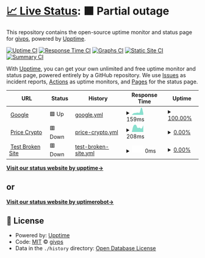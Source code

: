 # [📈 Live Status](https://status.givpn.my.id): <!--live status--> **🟧 Partial outage**

This repository contains the open-source uptime monitor and status page for [givps](https://status.givpn.my.id), powered by [Upptime](https://github.com/upptime/upptime).

[![Uptime CI](https://github.com/givps/upptime/workflows/Uptime%20CI/badge.svg)](https://github.com/givps/upptime/actions?query=workflow%3A%22Uptime+CI%22)
[![Response Time CI](https://github.com/givps/upptime/workflows/Response%20Time%20CI/badge.svg)](https://github.com/givps/upptime/actions?query=workflow%3A%22Response+Time+CI%22)
[![Graphs CI](https://github.com/givps/upptime/workflows/Graphs%20CI/badge.svg)](https://github.com/givps/upptime/actions?query=workflow%3A%22Graphs+CI%22)
[![Static Site CI](https://github.com/givps/upptime/workflows/Static%20Site%20CI/badge.svg)](https://github.com/givps/upptime/actions?query=workflow%3A%22Static+Site+CI%22)
[![Summary CI](https://github.com/givps/upptime/workflows/Summary%20CI/badge.svg)](https://github.com/givps/upptime/actions?query=workflow%3A%22Summary+CI%22)

With [Upptime](https://upptime.js.org), you can get your own unlimited and free uptime monitor and status page, powered entirely by a GitHub repository. We use [Issues](https://github.com/givps/upptime/issues) as incident reports, [Actions](https://github.com/givps/upptime/actions) as uptime monitors, and [Pages](https://status.givpn.my.id) for the status page.

<!--start: status pages-->
<!-- This summary is generated by Upptime (https://github.com/upptime/upptime) -->
<!-- Do not edit this manually, your changes will be overwritten -->
<!-- prettier-ignore -->
| URL | Status | History | Response Time | Uptime |
| --- | ------ | ------- | ------------- | ------ |
| <img alt="" src="https://icons.duckduckgo.com/ip3/google.com.ico" height="13"> [Google](https://google.com) | 🟩 Up | [google.yml](https://github.com/givps/upptime/commits/HEAD/history/google.yml) | <details><summary><img alt="Response time graph" src="./graphs/google/response-time-week.png" height="20"> 159ms</summary><br><a href="https://status.givpn.my.id/history/google"><img alt="Response time 174" src="https://img.shields.io/endpoint?url=https%3A%2F%2Fraw.githubusercontent.com%2Fgivps%2Fupptime%2FHEAD%2Fapi%2Fgoogle%2Fresponse-time.json"></a><br><a href="https://status.givpn.my.id/history/google"><img alt="24-hour response time 83" src="https://img.shields.io/endpoint?url=https%3A%2F%2Fraw.githubusercontent.com%2Fgivps%2Fupptime%2FHEAD%2Fapi%2Fgoogle%2Fresponse-time-day.json"></a><br><a href="https://status.givpn.my.id/history/google"><img alt="7-day response time 159" src="https://img.shields.io/endpoint?url=https%3A%2F%2Fraw.githubusercontent.com%2Fgivps%2Fupptime%2FHEAD%2Fapi%2Fgoogle%2Fresponse-time-week.json"></a><br><a href="https://status.givpn.my.id/history/google"><img alt="30-day response time 126" src="https://img.shields.io/endpoint?url=https%3A%2F%2Fraw.githubusercontent.com%2Fgivps%2Fupptime%2FHEAD%2Fapi%2Fgoogle%2Fresponse-time-month.json"></a><br><a href="https://status.givpn.my.id/history/google"><img alt="1-year response time 174" src="https://img.shields.io/endpoint?url=https%3A%2F%2Fraw.githubusercontent.com%2Fgivps%2Fupptime%2FHEAD%2Fapi%2Fgoogle%2Fresponse-time-year.json"></a></details> | <details><summary><a href="https://status.givpn.my.id/history/google">100.00%</a></summary><a href="https://status.givpn.my.id/history/google"><img alt="All-time uptime 100.00%" src="https://img.shields.io/endpoint?url=https%3A%2F%2Fraw.githubusercontent.com%2Fgivps%2Fupptime%2FHEAD%2Fapi%2Fgoogle%2Fuptime.json"></a><br><a href="https://status.givpn.my.id/history/google"><img alt="24-hour uptime 100.00%" src="https://img.shields.io/endpoint?url=https%3A%2F%2Fraw.githubusercontent.com%2Fgivps%2Fupptime%2FHEAD%2Fapi%2Fgoogle%2Fuptime-day.json"></a><br><a href="https://status.givpn.my.id/history/google"><img alt="7-day uptime 100.00%" src="https://img.shields.io/endpoint?url=https%3A%2F%2Fraw.githubusercontent.com%2Fgivps%2Fupptime%2FHEAD%2Fapi%2Fgoogle%2Fuptime-week.json"></a><br><a href="https://status.givpn.my.id/history/google"><img alt="30-day uptime 100.00%" src="https://img.shields.io/endpoint?url=https%3A%2F%2Fraw.githubusercontent.com%2Fgivps%2Fupptime%2FHEAD%2Fapi%2Fgoogle%2Fuptime-month.json"></a><br><a href="https://status.givpn.my.id/history/google"><img alt="1-year uptime 100.00%" src="https://img.shields.io/endpoint?url=https%3A%2F%2Fraw.githubusercontent.com%2Fgivps%2Fupptime%2FHEAD%2Fapi%2Fgoogle%2Fuptime-year.json"></a></details>
| <img alt="" src="https://icons.duckduckgo.com/ip3/crypto.givpn.my.id.ico" height="13"> [Price Crypto](https://crypto.givpn.my.id/) | 🟥 Down | [price-crypto.yml](https://github.com/givps/upptime/commits/HEAD/history/price-crypto.yml) | <details><summary><img alt="Response time graph" src="./graphs/price-crypto/response-time-week.png" height="20"> 208ms</summary><br><a href="https://status.givpn.my.id/history/price-crypto"><img alt="Response time 258" src="https://img.shields.io/endpoint?url=https%3A%2F%2Fraw.githubusercontent.com%2Fgivps%2Fupptime%2FHEAD%2Fapi%2Fprice-crypto%2Fresponse-time.json"></a><br><a href="https://status.givpn.my.id/history/price-crypto"><img alt="24-hour response time 257" src="https://img.shields.io/endpoint?url=https%3A%2F%2Fraw.githubusercontent.com%2Fgivps%2Fupptime%2FHEAD%2Fapi%2Fprice-crypto%2Fresponse-time-day.json"></a><br><a href="https://status.givpn.my.id/history/price-crypto"><img alt="7-day response time 208" src="https://img.shields.io/endpoint?url=https%3A%2F%2Fraw.githubusercontent.com%2Fgivps%2Fupptime%2FHEAD%2Fapi%2Fprice-crypto%2Fresponse-time-week.json"></a><br><a href="https://status.givpn.my.id/history/price-crypto"><img alt="30-day response time 192" src="https://img.shields.io/endpoint?url=https%3A%2F%2Fraw.githubusercontent.com%2Fgivps%2Fupptime%2FHEAD%2Fapi%2Fprice-crypto%2Fresponse-time-month.json"></a><br><a href="https://status.givpn.my.id/history/price-crypto"><img alt="1-year response time 258" src="https://img.shields.io/endpoint?url=https%3A%2F%2Fraw.githubusercontent.com%2Fgivps%2Fupptime%2FHEAD%2Fapi%2Fprice-crypto%2Fresponse-time-year.json"></a></details> | <details><summary><a href="https://status.givpn.my.id/history/price-crypto">0.00%</a></summary><a href="https://status.givpn.my.id/history/price-crypto"><img alt="All-time uptime 0.00%" src="https://img.shields.io/endpoint?url=https%3A%2F%2Fraw.githubusercontent.com%2Fgivps%2Fupptime%2FHEAD%2Fapi%2Fprice-crypto%2Fuptime.json"></a><br><a href="https://status.givpn.my.id/history/price-crypto"><img alt="24-hour uptime 0.00%" src="https://img.shields.io/endpoint?url=https%3A%2F%2Fraw.githubusercontent.com%2Fgivps%2Fupptime%2FHEAD%2Fapi%2Fprice-crypto%2Fuptime-day.json"></a><br><a href="https://status.givpn.my.id/history/price-crypto"><img alt="7-day uptime 0.00%" src="https://img.shields.io/endpoint?url=https%3A%2F%2Fraw.githubusercontent.com%2Fgivps%2Fupptime%2FHEAD%2Fapi%2Fprice-crypto%2Fuptime-week.json"></a><br><a href="https://status.givpn.my.id/history/price-crypto"><img alt="30-day uptime 4.67%" src="https://img.shields.io/endpoint?url=https%3A%2F%2Fraw.githubusercontent.com%2Fgivps%2Fupptime%2FHEAD%2Fapi%2Fprice-crypto%2Fuptime-month.json"></a><br><a href="https://status.givpn.my.id/history/price-crypto"><img alt="1-year uptime 0.00%" src="https://img.shields.io/endpoint?url=https%3A%2F%2Fraw.githubusercontent.com%2Fgivps%2Fupptime%2FHEAD%2Fapi%2Fprice-crypto%2Fuptime-year.json"></a></details>
| <img alt="" src="https://icons.duckduckgo.com/ip3/thissitedoesnotexist.koj.co.ico" height="13"> [Test Broken Site](https://thissitedoesnotexist.koj.co) | 🟥 Down | [test-broken-site.yml](https://github.com/givps/upptime/commits/HEAD/history/test-broken-site.yml) | <details><summary><img alt="Response time graph" src="./graphs/test-broken-site/response-time-week.png" height="20"> 0ms</summary><br><a href="https://status.givpn.my.id/history/test-broken-site"><img alt="Response time 0" src="https://img.shields.io/endpoint?url=https%3A%2F%2Fraw.githubusercontent.com%2Fgivps%2Fupptime%2FHEAD%2Fapi%2Ftest-broken-site%2Fresponse-time.json"></a><br><a href="https://status.givpn.my.id/history/test-broken-site"><img alt="24-hour response time 0" src="https://img.shields.io/endpoint?url=https%3A%2F%2Fraw.githubusercontent.com%2Fgivps%2Fupptime%2FHEAD%2Fapi%2Ftest-broken-site%2Fresponse-time-day.json"></a><br><a href="https://status.givpn.my.id/history/test-broken-site"><img alt="7-day response time 0" src="https://img.shields.io/endpoint?url=https%3A%2F%2Fraw.githubusercontent.com%2Fgivps%2Fupptime%2FHEAD%2Fapi%2Ftest-broken-site%2Fresponse-time-week.json"></a><br><a href="https://status.givpn.my.id/history/test-broken-site"><img alt="30-day response time 0" src="https://img.shields.io/endpoint?url=https%3A%2F%2Fraw.githubusercontent.com%2Fgivps%2Fupptime%2FHEAD%2Fapi%2Ftest-broken-site%2Fresponse-time-month.json"></a><br><a href="https://status.givpn.my.id/history/test-broken-site"><img alt="1-year response time 0" src="https://img.shields.io/endpoint?url=https%3A%2F%2Fraw.githubusercontent.com%2Fgivps%2Fupptime%2FHEAD%2Fapi%2Ftest-broken-site%2Fresponse-time-year.json"></a></details> | <details><summary><a href="https://status.givpn.my.id/history/test-broken-site">0.00%</a></summary><a href="https://status.givpn.my.id/history/test-broken-site"><img alt="All-time uptime 0.00%" src="https://img.shields.io/endpoint?url=https%3A%2F%2Fraw.githubusercontent.com%2Fgivps%2Fupptime%2FHEAD%2Fapi%2Ftest-broken-site%2Fuptime.json"></a><br><a href="https://status.givpn.my.id/history/test-broken-site"><img alt="24-hour uptime 0.00%" src="https://img.shields.io/endpoint?url=https%3A%2F%2Fraw.githubusercontent.com%2Fgivps%2Fupptime%2FHEAD%2Fapi%2Ftest-broken-site%2Fuptime-day.json"></a><br><a href="https://status.givpn.my.id/history/test-broken-site"><img alt="7-day uptime 0.00%" src="https://img.shields.io/endpoint?url=https%3A%2F%2Fraw.githubusercontent.com%2Fgivps%2Fupptime%2FHEAD%2Fapi%2Ftest-broken-site%2Fuptime-week.json"></a><br><a href="https://status.givpn.my.id/history/test-broken-site"><img alt="30-day uptime 4.67%" src="https://img.shields.io/endpoint?url=https%3A%2F%2Fraw.githubusercontent.com%2Fgivps%2Fupptime%2FHEAD%2Fapi%2Ftest-broken-site%2Fuptime-month.json"></a><br><a href="https://status.givpn.my.id/history/test-broken-site"><img alt="1-year uptime 0.00%" src="https://img.shields.io/endpoint?url=https%3A%2F%2Fraw.githubusercontent.com%2Fgivps%2Fupptime%2FHEAD%2Fapi%2Ftest-broken-site%2Fuptime-year.json"></a></details>

<!--end: status pages-->

[**Visit our status website by upptime→**](https://status.givpn.my.id)

## or

[**Visit our status website by uptimerobot→**](https://stats.uptimerobot.com/jwMlPilyGm)

## 📄 License

- Powered by: [Upptime](https://github.com/upptime/upptime)
- Code: [MIT](./LICENSE) © [givps](https://status.givpn.my.id)
- Data in the `./history` directory: [Open Database License](https://opendatacommons.org/licenses/odbl/1-0/)
